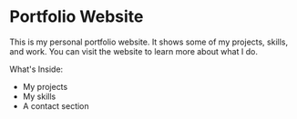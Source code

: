 # Portfolio Website
This is my personal portfolio website. It shows some of my projects, skills, and work. You can visit the website to learn more about what I do.

What's Inside:
- My projects
- My skills
- A contact section
